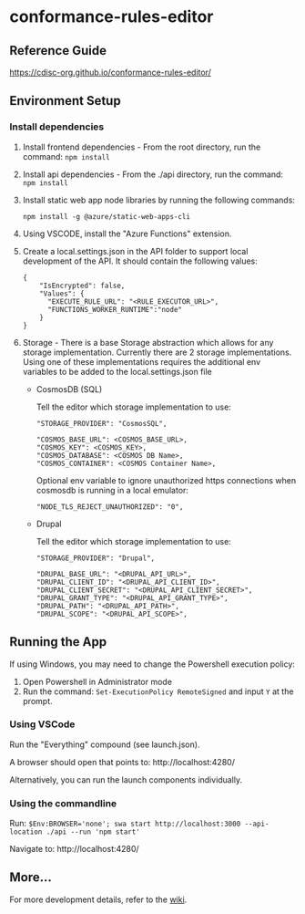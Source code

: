 # conformance-rules-editor

## Reference Guide

https://cdisc-org.github.io/conformance-rules-editor/

## Environment Setup

### Install dependencies

1. Install frontend dependencies - From the root directory, run the command: `npm install`
2. Install api dependencies - From the ./api directory, run the command: `npm install`
3. Install static web app node libraries by running the following commands:
   ```
   npm install -g @azure/static-web-apps-cli
   ```
4. Using VSCODE, install the "Azure Functions" extension.
5. Create a local.settings.json in the API folder to support local development of the API. It should contain the following values:
   ```
   {
       "IsEncrypted": false,
       "Values": {
         "EXECUTE_RULE_URL": "<RULE_EXECUTOR_URL>",
         "FUNCTIONS_WORKER_RUNTIME":"node"
       }
   }
   ```
6. Storage - There is a base Storage abstraction which allows for any storage implementation. Currently there are 2 storage implementations. Using one of these implementations requires the additional env variables to be added to the local.settings.json file

   - CosmosDB (SQL)

     Tell the editor which storage implementation to use:

     ```
     "STORAGE_PROVIDER": "CosmosSQL",
     ```

     ```
     "COSMOS_BASE_URL": <COSMOS_BASE_URL>,
     "COSMOS_KEY": <COSMOS_KEY>,
     "COSMOS_DATABASE": <COSMOS DB Name>,
     "COSMOS_CONTAINER": <COSMOS Container Name>,
     ```

     Optional env variable to ignore unauthorized https connections when cosmosdb is running in a local emulator:

     ```
     "NODE_TLS_REJECT_UNAUTHORIZED": "0",
     ```

   - Drupal

     Tell the editor which storage implementation to use:

     ```
     "STORAGE_PROVIDER": "Drupal",
     ```

     ```
     "DRUPAL_BASE_URL": "<DRUPAL_API_URL>",
     "DRUPAL_CLIENT_ID": "<DRUPAL_API_CLIENT_ID>",
     "DRUPAL_CLIENT_SECRET": "<DRUPAL_API_CLIENT_SECRET>",
     "DRUPAL_GRANT_TYPE": "<DRUPAL_API_GRANT_TYPE>",
     "DRUPAL_PATH": "<DRUPAL_API_PATH>",
     "DRUPAL_SCOPE": "<DRUPAL_API_SCOPE>",
     ```

## Running the App

If using Windows, you may need to change the Powershell execution policy:

1. Open Powershell in Administrator mode
2. Run the command: `Set-ExecutionPolicy RemoteSigned` and input `Y` at the prompt.

### Using VSCode

Run the "Everything" compound (see launch.json).

A browser should open that points to: http://localhost:4280/

Alternatively, you can run the launch components individually.

### Using the commandline

Run: `$Env:BROWSER='none'; swa start http://localhost:3000 --api-location ./api --run 'npm start'`

Navigate to: http://localhost:4280/

## More...

For more development details, refer to the [wiki](https://github.com/cdisc-org/conformance-rules-editor/wiki).

